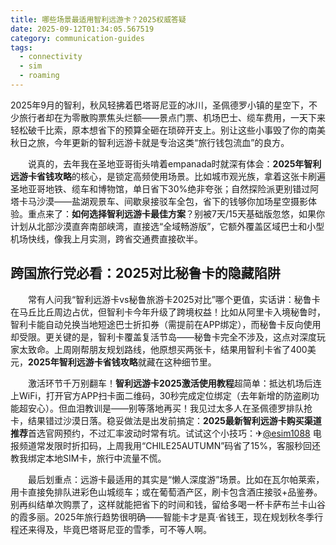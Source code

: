 ```yaml
---
title: 哪些场景最适用智利远游卡？2025权威答疑
date: 2025-09-12T01:34:05.567519
category: communication-guides
tags:
  - connectivity
  - sim
  - roaming
---
```


2025年9月的智利，秋风轻拂着巴塔哥尼亚的冰川，圣佩德罗小镇的星空下，不少旅行者却在为零散购票焦头烂额——景点门票、机场巴士、缆车费用，一天下来轻松破千比索，原本想省下的预算全砸在琐碎开支上。别让这些小事毁了你的南美秋日之旅，今年更新的智利远游卡就是专治这类“旅行钱包流血”的良方。

　　说真的，去年我在圣地亚哥街头啃着empanada时就深有体会：**2025年智利远游卡省钱攻略**的核心，是锁定高频使用场景。比如城市观光族，拿着这张卡刷遍圣地亚哥地铁、缆车和博物馆，单日省下30%绝非夸张；自然探险派更别错过阿塔卡马沙漠——盐湖观景车、间歇泉接驳车全包，省下的钱够你加场星空摄影体验。重点来了：**如何选择智利远游卡最佳方案**？别被7天/15天基础版忽悠，如果你计划从北部沙漠直奔南部峡湾，直接选“全域畅游版”，它额外覆盖区域巴士和小型机场快线，像我上月实测，跨省交通费直接砍半。

## 跨国旅行党必看：2025对比秘鲁卡的隐藏陷阱
　　常有人问我“智利远游卡vs秘鲁旅游卡2025对比”哪个更值，实话讲：秘鲁卡在马丘比丘周边占优，但智利卡今年升级了跨境权益！比如从阿里卡入境秘鲁时，智利卡能自动兑换当地短途巴士折扣券（需提前在APP绑定），而秘鲁卡反向使用却受限。更关键的是，智利卡覆盖复活节岛——秘鲁卡完全不涉及，这点对深度玩家太致命。上周刚帮朋友规划路线，他原想买两张卡，结果用智利卡省了400美元，**2025年智利远游卡省钱攻略**就藏在这种细节里。

　　激活环节千万别翻车！**智利远游卡2025激活使用教程**超简单：抵达机场后连上WiFi，打开官方APP扫卡面二维码，30秒完成定位绑定（去年新增的防盗刷功能超安心）。但血泪教训是——别等落地再买！我见过太多人在圣佩德罗排队抢卡，结果错过沙漠日落。稳妥做法是出发前搞定：**2025最新智利远游卡购买渠道推荐**首选官网预约，不过汇率波动时常有坑。试试这个小技巧：✈[@esim1088](https://t.me/s/esim1088) 电报频道常发限时折扣码，上周我用“CHILE25AUTUMN”码省了15%，客服秒回还教我绑定本地SIM卡，旅行中流量不慌。

　　最后划重点：远游卡最适用的其实是“懒人深度游”场景。比如在瓦尔帕莱索，用卡直接免排队进彩色山城缆车；或在葡萄酒产区，刷卡包含酒庄接驳+品鉴券。别再纠结单次购票了，这样就能把省下的时间和钱，留给多喝一杯卡萨布兰卡山谷的霞多丽。2025年旅行趋势很明确——智能卡才是真·省钱王，现在规划秋冬季行程还来得及，毕竟巴塔哥尼亚的雪季，可不等人啊。
